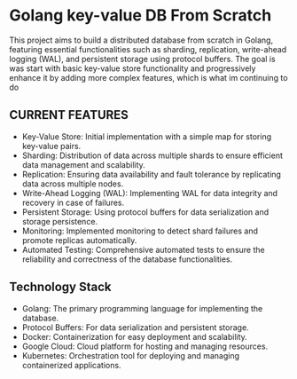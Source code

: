 # Golang key-value DB From Scratch

This project aims to build a distributed database from scratch in Golang, featuring essential functionalities such as sharding, replication, write-ahead logging (WAL), and persistent storage using protocol buffers. The goal is was start with basic key-value store functionality and progressively enhance it by adding more complex features, which is what im continuing to do

## CURRENT FEATURES
* Key-Value Store: Initial implementation with a simple map for storing key-value pairs.
* Sharding: Distribution of data across multiple shards to ensure efficient data management and scalability.
* Replication: Ensuring data availability and fault tolerance by replicating data across multiple nodes.
* Write-Ahead Logging (WAL): Implementing WAL for data integrity and recovery in case of failures.
* Persistent Storage: Using protocol buffers for data serialization and storage persistence.
* Monitoring: Implemented monitoring to detect shard failures and promote replicas automatically.
* Automated Testing: Comprehensive automated tests to ensure the reliability and correctness of the database functionalities.


## Technology Stack
* Golang: The primary programming language for implementing the database.
* Protocol Buffers: For data serialization and persistent storage.
* Docker: Containerization for easy deployment and scalability.
* Google Cloud: Cloud platform for hosting and managing resources.
* Kubernetes: Orchestration tool for deploying and managing containerized applications.

